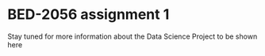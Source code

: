 # BED-2056 assignment 1

Stay tuned for more information about the Data Science Project to be shown here
